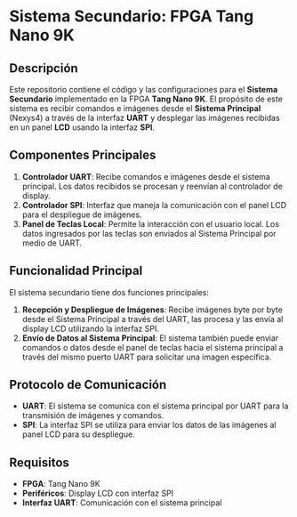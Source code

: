 # Sistema Secundario: FPGA Tang Nano 9K

## Descripción

Este repositorio contiene el código y las configuraciones para el **Sistema Secundario** implementado en la FPGA **Tang Nano 9K**. El propósito de este sistema es recibir comandos e imágenes desde el **Sistema Principal** (Nexys4) a través de la interfaz **UART** y desplegar las imágenes recibidas en un panel **LCD** usando la interfaz **SPI**. 

## Componentes Principales

1. **Controlador UART**: Recibe comandos e imágenes desde el sistema principal. Los datos recibidos se procesan y reenvían al controlador de display.
2. **Controlador SPI**: Interfaz que maneja la comunicación con el panel LCD para el despliegue de imágenes.
3. **Panel de Teclas Local**: Permite la interacción con el usuario local. Los datos ingresados por las teclas son enviados al Sistema Principal por medio de UART.

## Funcionalidad Principal

El sistema secundario tiene dos funciones principales:
1. **Recepción y Despliegue de Imágenes**: Recibe imágenes byte por byte desde el Sistema Principal a través del UART, las procesa y las envía al display LCD utilizando la interfaz SPI.
2. **Envío de Datos al Sistema Principal**: El sistema también puede enviar comandos o datos desde el panel de teclas hacia el sistema principal a través del mismo puerto UART para solicitar una imagen específica.

## Protocolo de Comunicación

- **UART**: El sistema se comunica con el sistema principal por UART para la transmisión de imágenes y comandos.
- **SPI**: La interfaz SPI se utiliza para enviar los datos de las imágenes al panel LCD para su despliegue.

## Requisitos

- **FPGA**: Tang Nano 9K
- **Periféricos**: Display LCD con interfaz SPI
- **Interfaz UART**: Comunicación con el sistema principal
